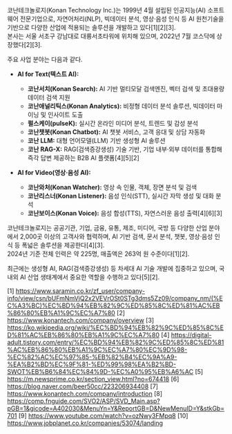 코난테크놀로지(Konan Technology Inc.)는 1999년 4월 설립된 인공지능(AI) 소프트웨어 전문기업으로, 자연어처리(NLP), 빅데이터 분석, 영상·음성 인식 등 AI 원천기술을 기반으로 다양한 산업에 적용되는 솔루션을 개발하고 있다[1][2][3].  
본사는 서울 서초구 강남대로 대륭서초타워에 위치해 있으며, 2022년 7월 코스닥에 상장했다[2][3].

주요 사업 분야는 다음과 같다.

- **AI for Text(텍스트 AI):**  
  - **코난서치(Konan Search):** AI 기반 멀티모달 검색엔진, 벡터 검색 및 초대용량 데이터 검색 지원  
  - **코난애널리틱스(Konan Analytics):** 비정형 데이터 분석 솔루션, 빅데이터 마이닝 및 인사이트 도출  
  - **펄스케이(pulseK):** 실시간 온라인 미디어 분석, 트렌드 및 감성 분석  
  - **코난챗봇(Konan Chatbot):** AI 챗봇 서비스, 고객 응대 및 상담 자동화  
  - **코난 LLM:** 대형 언어모델(LLM) 기반 생성형 AI 솔루션  
  - **코난 RAG-X:** RAG(검색증강생성) 기술 기반, 기업 내부·외부 데이터를 통합해 즉각 답변 제공하는 B2B AI 플랫폼[4][5][2]

- **AI for Video(영상·음성 AI):**  
  - **코난와처(Konan Watcher):** 영상 속 인물, 객체, 장면 분석 및 검색  
  - **코난리스너(Konan Listener):** 음성 인식(STT), 실시간 자막 생성 및 대화 분석  
  - **코난보이스(Konan Voice):** 음성 합성(TTS), 자연스러운 음성 출력[4][6][3]

코난테크놀로지는 공공기관, 기업, 금융, 유통, 제조, 미디어, 국방 등 다양한 산업 분야에서 2,000곳 이상의 고객사와 협력하며, AI 기반 검색, 문서 분석, 챗봇, 영상·음성 인식 등 폭넓은 솔루션을 제공한다[4][3].  
2024년 기준 전체 인력은 약 225명, 매출액은 263억 원 수준이다[1][2].

최근에는 생성형 AI, RAG(검색증강생성) 등 차세대 AI 기술 개발에 집중하고 있으며, 국내외 AI 산업 생태계에서 중요한 역할을 수행하고 있다[5][2].

[1] https://www.saramin.co.kr/zf_user/company-info/view/csn/bUFmNmVjQ2x2VEVrOSt0STg3dms5Zz09/company_nm/(%EC%A3%BC)%EC%BD%94%EB%82%9C%ED%85%8C%ED%81%AC%EB%86%80%EB%A1%9C%EC%A7%80
[2] https://www.konantech.com/company/overview
[3] https://ko.wikipedia.org/wiki/%EC%BD%94%EB%82%9C%ED%85%8C%ED%81%AC%EB%86%80%EB%A1%9C%EC%A7%80
[4] https://digital-adult.tistory.com/entry/%EC%BD%94%EB%82%9C%ED%85%8C%ED%81%AC%EB%86%80%EB%A1%9C%EC%A7%80%EC%9D%98-%EC%82%AC%EC%97%85-%EB%82%B4%EC%9A%A9-%EA%B2%BD%EC%9F%81-%ED%99%98%EA%B2%BD-SWOT%EB%B6%84%EC%84%9D-%EC%A0%95%EB%A6%AC
[5] https://m.newsprime.co.kr/section_view.html?no=674418
[6] https://blog.naver.com/beer50cc/223206934408
[7] https://www.konantech.com/company/introduction
[8] https://comp.fnguide.com/SVO2/ASP/SVD_Main.asp?pGB=1&gicode=A402030&MenuYn=Y&ReportGB=D&NewMenuID=Y&stkGb=701
[9] https://www.youtube.com/watch?v=ozNwy3FMpq8
[10] https://www.jobplanet.co.kr/companies/53074/landing
